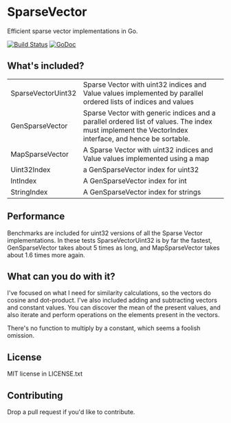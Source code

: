 # SparseVector

Efficient sparse vector implementations in Go.

[![Build Status](https://travis-ci.org/philpearl/sparsevector.svg)](https://travis-ci.org/philpearl/sparsevector) [![GoDoc](https://godoc.org/github.com/philpearl/sparsevector?status.svg)](https://godoc.org/github.com/philpearl/sparsevector)

## What's included?

|    |    |
| ---| ---|
| SparseVectorUint32 | Sparse Vector with uint32 indices and Value values implemented by parallel ordered lists of indices and values |
| GenSparseVector | Sparse Vector with generic indices and a parallel ordered list of values. The index must implement the VectorIndex interface, and hence be sortable. |
| MapSparseVector | A Sparse Vector with uint32 indices and Value values implemented using a map |
| Uint32Index | a GenSparseVector index for uint32 |
| IntIndex | A GenSparseVector index for int |
| StringIndex | A GenSparseVector index for strings |

## Performance

Benchmarks are included for uint32 versions of all the Sparse Vector implementations. In these tests SparseVectorUint32 is by far the fastest, GenSparseVector takes about 5 times as long, and MapSparseVector takes about 1.6 times more again.

## What can you do with it?

I've focused on what I need for similarity calculations, so the vectors do cosine and dot-product. I've also included adding and subtracting vectors and constant values. You can discover the mean of the present values, and also iterate and perform operations on the elements present in the vectors.

There's no function to multiply by a constant, which seems a foolish omission.

## License

MIT license in LICENSE.txt

## Contributing

Drop a pull request if you'd like to contribute. 

